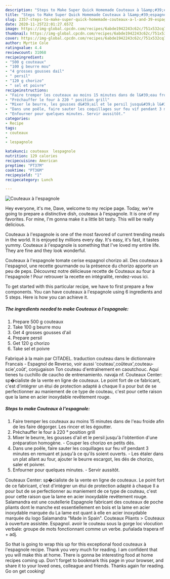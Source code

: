 ```yaml
---
description: "Steps to Make Super Quick Homemade Couteaux à l&amp;#39;espagnole"
title: "Steps to Make Super Quick Homemade Couteaux à l&amp;#39;espagnole"
slug: 2357-steps-to-make-super-quick-homemade-couteaux-a-l-and-39-espagnole
date: 2020-11-25T22:01:27.657Z
image: https://img-global.cpcdn.com/recipes/6abde1942243c62c/751x532cq70/couteaux-a-lespagnole-photo-principale-de-la-recette.jpg
thumbnail: https://img-global.cpcdn.com/recipes/6abde1942243c62c/751x532cq70/couteaux-a-lespagnole-photo-principale-de-la-recette.jpg
cover: https://img-global.cpcdn.com/recipes/6abde1942243c62c/751x532cq70/couteaux-a-lespagnole-photo-principale-de-la-recette.jpg
author: Myrtie Cole
ratingvalue: 4.4
reviewcount: 31068
recipeingredient:
- "500 g couteaux"
- "100 g beurre mou"
- "4 grosses gousses dail"
- " persil"
- "120 g chorizo"
- " sel et poivre"
recipeinstructions:
- "Faire tremper les couteaux au moins 15 minutes dans de l&#39;eau froide afin de les faire dégorger. Les rincer et les égoutter."
- "Préchauffer le four à 220 ° position grill"
- "Mixer le beurre, les gousses d&#39;ail et le persil jusqu&#39;à l&#39;obtention d&#39;une préparation homogène. Couper les chorizo en petits dés."
- "Dans une poêle, faire sauter les coquillages sur feu vif pendant 3 minutes en remuant et jusqu&#39;à ce qu&#39;ils soient ouverts. Les étaler dans un plat allant au four, ajouter le beurre escargot, les dés de chorizo, saler et poivrer."
- "Enfourner pour quelques minutes. Servir aussitôt."
categories:
- Recipe
tags:
- couteaux
- 
- lespagnole

katakunci: couteaux  lespagnole 
nutrition: 129 calories
recipecuisine: American
preptime: "PT37M"
cooktime: "PT36M"
recipeyield: "1"
recipecategory: Lunch

---
```



![Couteaux à l&#39;espagnole](https://img-global.cpcdn.com/recipes/6abde1942243c62c/751x532cq70/couteaux-a-lespagnole-photo-principale-de-la-recette.jpg)

Hey everyone, it's me, Dave, welcome to my recipe page. Today, we're going to prepare a distinctive dish, couteaux à l&#39;espagnole. It is one of my favorites. For mine, I'm gonna make it a little bit tasty. This will be really delicious.

Couteaux à l&#39;espagnole is one of the most favored of current trending meals in the world. It is enjoyed by millions every day. It's easy, it's fast, it tastes yummy. Couteaux à l&#39;espagnole is something that I've loved my entire life. They are fine and they look wonderful.

Couteaux à l&#39;espagnole tomate cerise espagnol chorizo ail. Des couteaux à l&#39;espagnol, une recette gourmande ou la présence du chorizo apporte un peu de peps. Découvrez notre délicieuse recette de Couteaux au four à l&#39;espagnole ! Pour retrouver la recette en intégralité, rendez-vous ici.


To get started with this particular recipe, we have to first prepare a few components. You can have couteaux à l&#39;espagnole using 6 ingredients and 5 steps. Here is how you can achieve it.

<!--inarticleads1-->

##### The ingredients needed to make Couteaux à l&#39;espagnole:

1. Prepare 500 g couteaux
1. Take 100 g beurre mou
1. Get 4 grosses gousses d&#39;ail
1. Prepare  persil
1. Get 120 g chorizo
1. Take  sel et poivre


Fabriqué à la main par CITADEL. traduction couteau dans le dictionnaire Francais - Espagnol de Reverso, voir aussi &#39;couteau&#39;,coûteux&#39;,couteau-scie&#39;,coût&#39;, conjugaison Ton couteau d&#39;entraînement en caoutchouc. Aquí tienes tu cuchillo de caucho de entrenamiento. navaja nf. Couteaux Center: sp�cialiste de la vente en ligne de couteaux. Le point fort de ce fabricant, c&#39;est d&#39;intégrer un étui de protection adapté à chaque Il a pour but de se perfectionner au maniement de ce type de couteau, c&#39;est pour cette raison que la lame en acier inoxydable revêtement rouge. 

<!--inarticleads2-->

##### Steps to make Couteaux à l&#39;espagnole:

1. Faire tremper les couteaux au moins 15 minutes dans de l&#39;eau froide afin de les faire dégorger. Les rincer et les égoutter.
1. Préchauffer le four à 220 ° position grill
1. Mixer le beurre, les gousses d&#39;ail et le persil jusqu&#39;à l&#39;obtention d&#39;une préparation homogène. - Couper les chorizo en petits dés.
1. Dans une poêle, faire sauter les coquillages sur feu vif pendant 3 minutes en remuant et jusqu&#39;à ce qu&#39;ils soient ouverts. - Les étaler dans un plat allant au four, ajouter le beurre escargot, les dés de chorizo, saler et poivrer.
1. Enfourner pour quelques minutes. - Servir aussitôt.


Couteaux Center: sp�cialiste de la vente en ligne de couteaux. Le point fort de ce fabricant, c&#39;est d&#39;intégrer un étui de protection adapté à chaque Il a pour but de se perfectionner au maniement de ce type de couteau, c&#39;est pour cette raison que la lame en acier inoxydable revêtement rouge. Salamandra est une coutellerie Espagnole fabricant des couteaux de poche pliants dont le manche est essentiellement en bois et la lame en acier inoxydable marquée du La lame est quant à elle en acier inoxydable marquée du logo Salamandra &#34;Made in Spain&#34;. Couteaux Pliants &gt; Couteaux à ouverture assistée. Espagnol. avoir le couteau sous la gorge loc vlocution verbale: groupe de mots fonctionnant comme un verbe. puñalada trapera nf + adj. 

So that is going to wrap this up for this exceptional food couteaux à l&#39;espagnole recipe. Thank you very much for reading. I am confident that you will make this at home. There is gonna be interesting food at home recipes coming up. Don't forget to bookmark this page in your browser, and share it to your loved ones, colleague and friends. Thanks again for reading. Go on get cooking!
